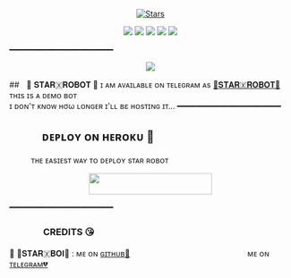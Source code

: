 <p align="center">
    <a href="https://github.com/Starboihacks369/STARROBOT/stargazers"><img src="https://img.shields.io/github/stars/starboihacks369/STARROBOT?label=Stars&style=flat-square&logo=github&color=F10070" alt="Stars" /></a>
</p>
<p align="center">
    <a href="https://github.com/Starboihacks369/STARROBOT"> <img src="https://img.shields.io/github/repo-size/starboihacks369/STARROBOT?color=orange&logo=github&logoColor=green&style=for-the-badge" /></a>
    <a href="https://github.com/Starboihacks369/STARROBOT/commits/prince"> <img src="https://img.shields.io/github/last-commit/starboihacks369/STARROBOT?color=blue&logo=github&logoColor=green&style=for-the-badge" /></a>
    <a href="https://github.com/Starboihacks369/STARROBOT/issues"> <img src="https://img.shields.io/github/issues/starboihacks369/STARROBOT?color=blueviolet&logo=github&logoColor=green&style=for-the-badge" /></a>
    <a href="https://github.com/Starboihacks369/STARROBOT/network/members"> <img src="https://img.shields.io/github/forks/starboihacks369/STARROBOT?color=red&logo=github&logoColor=green&style=for-the-badge" /></a>  
    <a href="https://pypi.org/project/Telethon/"> <img src="https://img.shields.io/pypi/v/telethon?color=yellow&label=telethon&logo=python&logoColor=green&style=for-the-badge" /></a>
</p>
━━━━━━━━━━━━━━━━━━━━━━
<p align="center">
  <img src="https://telegra.ph/file/26b5ac4684af8c68ebdce.jpg">
</p>

##ㅤ🖤 𝐒𝐓𝐀𝐑🇽𝐑𝐎𝐁𝐎𝐓 🖤
ɪ ᴀᴍ ᴀᴠᴀɪʟᴀʙʟᴇ ᴏɴ ᴛᴇʟᴇɢʀᴀᴍ ᴀs [💞𝐒𝐓𝐀𝐑🇽𝐑𝐎𝐁𝐎𝐓💞](https://t.me/Itz_star_robot)
ᴛʜɪs ɪs ᴀ ᴅᴇᴍᴏ ʙᴏᴛ <br> ɪ ᴅᴏɴ'ᴛ ᴋɴᴏᴡ нσω ʟᴏɴɢᴇʀ ɪ'ʟʟ вε ʜᴏsᴛɪɴɢ ɪᴛ​...
━━━━━━━━━━━━━━━━━━━━━━
## ㅤㅤㅤᴅᴇᴘʟᴏʏ ᴏɴ ʜᴇʀᴏᴋᴜ​ 🚀
ㅤㅤㅤᴛʜᴇ ᴇᴀsɪᴇsᴛ ᴡᴀʏ ᴛᴏ ᴅᴇᴘʟᴏʏ sᴛᴀʀ ʀᴏʙᴏᴛ​
<p align="center"><a href="https://heroku.com/deploy?template=https://github.com/starboihacks723/STARROBOT"> <img src="https://img.shields.io/badge/Deploy%20To%20Heroku-black?style=for-the-badge&logo=heroku" width="220" height="38.45"/></a></p>
 ━━━━━━━━━━━━━━━━━━━━━━

### ㅤㅤㅤㅤCREDITS 😘

🖤 💞𝐒𝐓𝐀𝐑🇽𝐁𝐎𝐈💞  : ᴍᴇ ᴏɴ [ɢɪᴛʜᴜʙ💞](https://github.com/Starboihacks369)ㅤㅤㅤㅤㅤㅤㅤㅤㅤㅤㅤㅤㅤㅤㅤㅤ ᴍᴇ ᴏɴ [ᴛᴇʟᴇɢʀᴀᴍ💔](https://telegram.me/its_star_boi)
